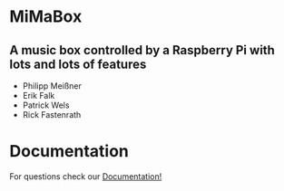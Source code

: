 # MiMaBox
## A music box controlled by a Raspberry Pi with lots and lots of features
* Philipp Meißner
* Erik Falk
* Patrick Wels
* Rick Fastenrath

# Documentation
For questions check our [Documentation!](https://github.com/PhilippMeissner/mimabox/wiki)
